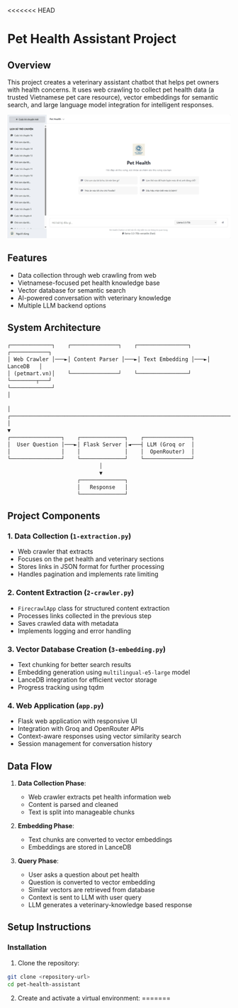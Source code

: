 <<<<<<< HEAD
# Pet Health Assistant Project

## Overview
This project creates a veterinary assistant chatbot that helps pet owners with health concerns. It uses web crawling to collect pet health data (a trusted Vietnamese pet care resource), vector embeddings for semantic search, and large language model integration for intelligent responses.

<div align="center">
  <img src="static\images\web.png" alt="Pet Health Assistant" width="800"/>
</div>

## Features
- Data collection through web crawling from web
- Vietnamese-focused pet health knowledge base
- Vector database for semantic search
- AI-powered conversation with veterinary knowledge
- Multiple LLM backend options 

## System Architecture

```
┌─────────────┐    ┌───────────────┐    ┌────────────────┐    ┌────────────┐
│ Web Crawler │───►│ Content Parser │───►│ Text Embedding │───►│  LanceDB   │
│ (petmart.vn)│    └───────────────┘    └────────────────┘    └────────┬───┘
└─────────────┘                                                        │
                                                                       │
┌──────────────────────────────────────────────────────────────────────┘
│
▼
┌────────────────┐    ┌──────────────┐    ┌───────────────┐
│  User Question │───►│ Flask Server │◄───┤ LLM (Groq or  │
│                │    │              │    │  OpenRouter)  │
└────────────────┘    └──────────────┘    └───────────────┘
                             │
                             ▼
                      ┌──────────────┐
                      │   Response   │
                      └──────────────┘
```

## Project Components

### 1. Data Collection (`1-extraction.py`)
- Web crawler that extracts 
- Focuses on the pet health and veterinary sections
- Stores links in JSON format for further processing
- Handles pagination and implements rate limiting

### 2. Content Extraction (`2-crawler.py`)
- `FirecrawlApp` class for structured content extraction
- Processes links collected in the previous step
- Saves crawled data with metadata
- Implements logging and error handling

### 3. Vector Database Creation (`3-embedding.py`)
- Text chunking for better search results
- Embedding generation using `multilingual-e5-large` model 
- LanceDB integration for efficient vector storage
- Progress tracking using tqdm

### 4. Web Application (`app.py`)
- Flask web application with responsive UI
- Integration with Groq and OpenRouter APIs
- Context-aware responses using vector similarity search
- Session management for conversation history

## Data Flow

1. **Data Collection Phase**:
   - Web crawler extracts pet health information web
   - Content is parsed and cleaned
   - Text is split into manageable chunks

2. **Embedding Phase**:
   - Text chunks are converted to vector embeddings
   - Embeddings are stored in LanceDB

3. **Query Phase**:
   - User asks a question about pet health
   - Question is converted to vector embedding
   - Similar vectors are retrieved from database
   - Context is sent to LLM with user query
   - LLM generates a veterinary-knowledge based response

## Setup Instructions

### Installation

1. Clone the repository:
```bash
git clone <repository-url>
cd pet-health-assistant
```

2. Create and activate a virtual environment:
=======
